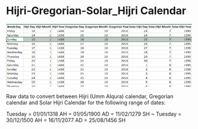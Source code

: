 # Hijri-Gregorian-Solar_Hijri Calendar

![screenshot](https://github.com/Eng-Fouad/Hijri-Gregorian-Solar_Hijri/raw/master/screenshot.png)


Raw data to convert between Hijri (Umm Alqura) calendar, Gregorian calendar and Solar Hijri Calendar for the following range of dates:

Tuesday = 01/01/1318 AH = 01/05/1900 AD = 11/02/1279 SH ~ Tuesday = 30/12/1500 AH = 16/11/2077 AD = 25/08/1456 SH
